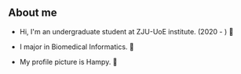 
<!---
reallysensible/reallysensible is a ✨ special ✨ repository because its `README.md` (this file) appears on your GitHub profile.
You can click the Preview link to take a look at your changes.
--->
## About me

- Hi, I'm an undergraduate student at ZJU-UoE institute. (2020 - ) 👋

- I major in Biomedical Informatics. 🧬

- My profile picture is Hampy. 🐹
